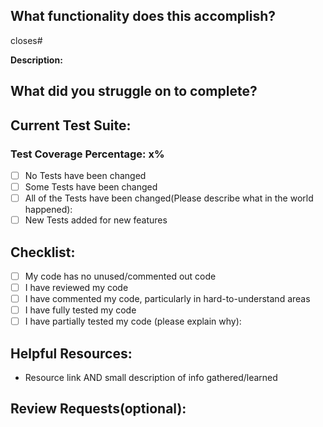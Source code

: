 ## What functionality does this accomplish?
closes#

**Description:**
## What did you struggle on to complete?

## Current Test Suite:

### Test Coverage Percentage: x%
- [ ] No Tests have been changed
- [ ] Some Tests have been changed
- [ ] All of the Tests have been changed(Please describe what in the world happened):
- [ ] New Tests added for new features

## Checklist:
- [ ] My code has no unused/commented out code
- [ ] I have reviewed my code
- [ ] I have commented my code, particularly in hard-to-understand areas
- [ ] I have fully tested my code
- [ ] I have partially tested my code (please explain why):

## Helpful Resources:

* Resource link AND small description of info gathered/learned

## Review Requests(optional):
